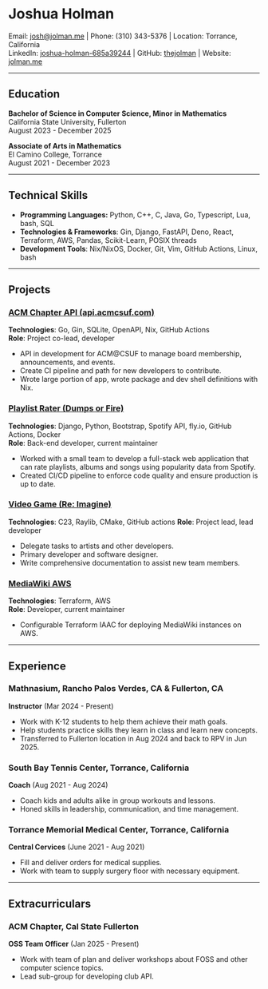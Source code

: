 # Joshua Holman
Email: <josh@jolman.me> | Phone: (310) 343-5376 | Location: Torrance, California  
LinkedIn: [joshua-holman-685a39244](https://linkedin.com/in/joshua-holman-685a39244) | GitHub: [thejolman](https://github.com/thejolman) | Website: [jolman.me](https://jolman.me)

---

## Education
**Bachelor of Science in Computer Science, Minor in Mathematics**  
California State University, Fullerton  
August 2023 - December 2025  

**Associate of Arts in Mathematics**  
El Camino College, Torrance  
August 2021 - December 2023

---

## Technical Skills
- **Programming Languages:** Python, C++, C, Java, Go, Typescript, Lua, bash, SQL
- **Technologies & Frameworks**: Gin, Django, FastAPI, Deno, React, Terraform, AWS, Pandas, Scikit-Learn, POSIX threads
- **Development Tools**: Nix/NixOS, Docker, Git, Vim, GitHub Actions, Linux, bash

---

## Projects
### [ACM Chapter API (api.acmcsuf.com)](https://github.com/acmcsufoss/api.acmcsuf.com)
**Technologies**: Go, Gin, SQLite, OpenAPI, Nix, GitHub Actions  
**Role**: Project co-lead, developer

- API in development for ACM@CSUF to manage board membership, announcements, and events.
- Create CI pipeline and path for new developers to contribute.
- Wrote large portion of app, wrote package and dev shell definitions with Nix.

### [Playlist Rater (Dumps or Fire)](https://github.com/thejolman/dumps-or-fire)
**Technologies**: Django, Python, Bootstrap, Spotify API, fly.io, GitHub Actions, Docker  
**Role**: Back-end developer, current maintainer

- Worked with a small team to develop a full-stack web application that can rate playlists, albums and songs using popularity data from Spotify.
- Created CI/CD pipeline to enforce code quality and ensure production is up to date.

### [Video Game (Re: Imagine)](https://github.com/TheJolman/rpg-raylib)
**Technologies**: C23, Raylib, CMake, GitHub actions
**Role**: Project lead, lead developer

- Delegate tasks to artists and other developers.
- Primary developer and software designer.
- Write comprehensive documentation to assist new team members.

### [MediaWiki AWS](https://github.com/TheJolman/mediawiki-aws)
**Technologies**: Terraform, AWS  
**Role**: Developer, current maintainer

- Configurable Terraform IAAC for deploying MediaWiki instances on AWS.

---

## Experience
### Mathnasium, Rancho Palos Verdes, CA & Fullerton, CA
**Instructor** (Mar 2024 - Present)  

- Work with K-12 students to help them achieve their math goals.
- Help students practice skills they learn in class and learn new concepts.
- Transferred to Fullerton location in Aug 2024 and back to RPV in Jun 2025.

### South Bay Tennis Center, Torrance, California
**Coach** (Aug 2021 - Aug 2024)  

- Coach kids and adults alike in group workouts and lessons.
- Honed skills in leadership, communication, and time management.

### Torrance Memorial Medical Center, Torrance, California
**Central Cervices** (June 2021 - Aug 2021)  

- Fill and deliver orders for medical supplies.
- Work with team to supply surgery floor with necessary equipment.

---

## Extracurriculars
### ACM Chapter, Cal State Fullerton
**OSS Team Officer** (Jan 2025 - Present)

- Work with team of plan and deliver workshops about FOSS and other computer science topics.
- Lead sub-group for developing club API.
